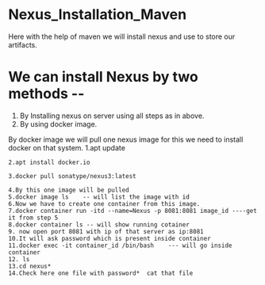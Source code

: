 # Nexus_Installation_Maven
Here with the help of maven we will install nexus and use to store our artifacts.

# We can install Nexus by two methods --
  1. By Installing nexus on server using all steps as in above.
  2. By using docker image.
  
 By docker image we will pull one nexus image for this we need to install docker on that system.
    1.apt update
    
    2.apt install docker.io
    
    3.docker pull sonatype/nexus3:latest
    
    4.By this one image will be pulled 
    5.docker image ls    -- will list the image with id
    6.Now we have to create one container from this image.
    7.docker container run -itd --name=Nexus -p 8081:8081 image_id ----get it from step 5
    8.docker container ls -- will show running cotainer 
    9. now open port 8081 with ip of that server as ip:8081
    10.It will ask password which is present inside container
    11.docker exec -it container_id /bin/bash    --- will go inside container
    12. ls
    13.cd nexus*
    14.Check here one file with password*  cat that file
    
  
